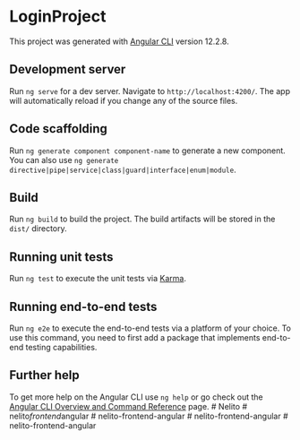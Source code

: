 # LoginProject

This project was generated with [Angular CLI](https://github.com/angular/angular-cli) version 12.2.8.

## Development server

Run `ng serve` for a dev server. Navigate to `http://localhost:4200/`. The app will automatically reload if you change any of the source files.

## Code scaffolding

Run `ng generate component component-name` to generate a new component. You can also use `ng generate directive|pipe|service|class|guard|interface|enum|module`.

## Build

Run `ng build` to build the project. The build artifacts will be stored in the `dist/` directory.

## Running unit tests

Run `ng test` to execute the unit tests via [Karma](https://karma-runner.github.io).

## Running end-to-end tests

Run `ng e2e` to execute the end-to-end tests via a platform of your choice. To use this command, you need to first add a package that implements end-to-end testing capabilities.

## Further help

To get more help on the Angular CLI use `ng help` or go check out the [Angular CLI Overview and Command Reference](https://angular.io/cli) page.
#   N e l i t o  
 #   n e l i t o _ f r o n t e n d _ a n g u l a r  
 #   n e l i t o - f r o n t e n d - a n g u l a r  
 #   n e l i t o - f r o n t e n d - a n g u l a r  
 #   n e l i t o - f r o n t e n d - a n g u l a r  
 